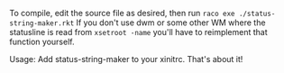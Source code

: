 To compile, edit the source file as desired, then run `raco exe ./status-string-maker.rkt`
If you don't use dwm or some other WM where the statusline is read from `xsetroot -name` you'll have to reimplement that function yourself.

Usage:
Add status-string-maker to your xinitrc. That's about it!
